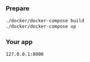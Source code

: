 ### Prepare

```sh
./docker/docker-compose build
./docker/docker-compose up
```
### Your app

```sh
127.0.0.1:8000
```

